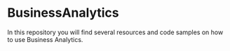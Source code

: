 # BusinessAnalytics
In this repository you will find several resources and code samples on how to use Business Analytics.
